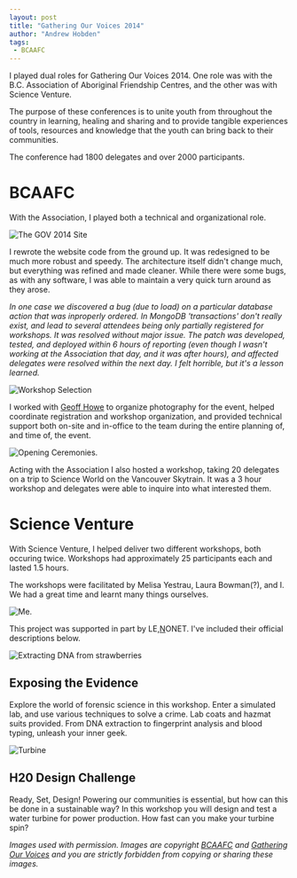 ```yaml
---
layout: post
title: "Gathering Our Voices 2014"
author: "Andrew Hobden"
tags:
 - BCAAFC
---
```


I played dual roles for Gathering Our Voices 2014. One role was with the B.C. Association of Aboriginal Friendship Centres, and the other was with Science Venture.

The purpose of these conferences is to unite youth from throughout the country in learning, healing and sharing and to provide tangible experiences of tools, resources and knowledge that the youth can bring back to their communities.

The conference had 1800 delegates and over 2000 participants.

# BCAAFC

With the Association, I played both a technical and organizational role.

![The GOV 2014 Site](/assets/images/2014/03/site.jpg)

I rewrote the website code from the ground up. It was redesigned to be much more robust and speedy. The architecture itself didn't change much, but everything was refined and made cleaner. While there were some bugs, as with any software, I was able to maintain a very quick turn around as they arose.

*In one case we discovered a bug (due to load) on a particular database action that was inproperly ordered. In MongoDB 'transactions' don't really exist, and lead to several attendees being only partially registered for workshops. It was resolved without major issue. The patch was developed, tested, and deployed within 6 hours of reporting (even though I wasn't working at the Association that day, and it was after hours), and affected delegates were resolved within the next day. I felt horrible, but it's a lesson learned.*

![Workshop Selection](/assets/images/2014/03/workshops.png)

I worked with [Geoff Howe](http://geoffhowe.ca/) to organize photography for the event, helped coordinate registration and workshop organization, and provided technical support both on-site and in-office to the team during the entire planning of, and time of, the event.

![Opening Ceremonies.](/assets/images/2014/03/opening.jpeg)

Acting with the Association I also hosted a workshop, taking 20 delegates on a trip to Science World on the Vancouver Skytrain. It was a 3 hour workshop and delegates were able to inquire into what interested them.

# Science Venture

With Science Venture, I helped deliver two different workshops, both occuring twice. Workshops had approximately 25 participants each and lasted 1.5 hours.

The workshops were facilitated by Melisa Yestrau, Laura Bowman(?), and I. We had a great time and learnt many things ourselves.

![Me.](/assets/images/2014/03/me.jpeg)

This project was supported in part by LE,<u>N</u>ONET. I've included their official descriptions below.

![Extracting DNA from strawberries](/assets/images/2014/03/berries.jpg)

## Exposing the Evidence

Explore the world of forensic science in this workshop. Enter a simulated lab, and use various techniques to solve a crime. Lab coats and hazmat suits provided. From DNA extraction to fingerprint analysis and blood typing, unleash your inner geek.

![Turbine](/assets/images/2014/03/turbine.jpeg)

## H20 Design Challenge

Ready, Set, Design! Powering our communities is essential, but how can this be done in a sustainable way? In this workshop you will design and test a water turbine for power production. How fast can you make your turbine spin?


*Images used with permission. Images are copyright [BCAAFC](http://bcaafc.com/) and [Gathering Our Voices](http://gatheringourvoices.bcaafc.com/) and you are strictly forbidden from copying or sharing these images.*
